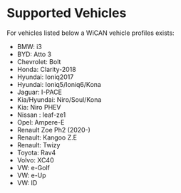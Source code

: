 <!--
================================================================
THIS FILE WAS GENERATED! DO NOT UPDATE OR YOUR CHANGES ARE LOST!
================================================================
-->
# Supported Vehicles
For vehicles listed below a WiCAN vehicle profiles exists:
- BMW: i3
- BYD: Atto 3
- Chevrolet: Bolt
- Honda: Clarity-2018
- Hyundai: Ioniq2017
- Hyundai: Ioniq5/Ioniq6/Kona
- Jaguar: I-PACE
- Kia/Hyundai: Niro/Soul/Kona
- Kia: Niro PHEV
- Nissan : leaf-ze1
- Opel: Ampere-E
- Renault Zoe Ph2 (2020-)
- Renault: Kangoo Z.E
- Renault: Twizy
- Toyota: Rav4
- Volvo: XC40
- VW: e-Golf
- VW: e-Up
- VW: ID
